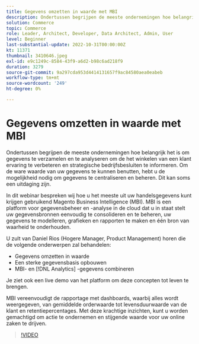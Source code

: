 ```yaml
---
title: Gegevens omzetten in waarde met MBI
description: Ondertussen begrijpen de meeste ondernemingen hoe belangrijk het is om gegevens te verzamelen en te analyseren om de het winkelen van een klant ervaring te verbeteren en strategische bedrijfsbesluiten te informeren. Om de ware waarde van uw gegevens te kunnen benutten, hebt u de mogelijkheid nodig om gegevens te centraliseren en beheren. Dit kan soms een uitdaging zijn.
solution: Commerce
topic: Commerce
role: Leader, Architect, Developer, Data Architect, Admin, User
level: Beginner
last-substantial-update: 2022-10-31T00:00:00Z
kt: 11371
thumbnail: 3410646.jpeg
exl-id: e9c1249c-8584-43f9-a6d2-b98c6ad218f9
duration: 3279
source-git-commit: 9a297cda953d4414131657f9ac84580aea0eabeb
workflow-type: tm+mt
source-wordcount: '249'
ht-degree: 0%

---
```


# Gegevens omzetten in waarde met MBI

Ondertussen begrijpen de meeste ondernemingen hoe belangrijk het is om gegevens te verzamelen en te analyseren om de het winkelen van een klant ervaring te verbeteren en strategische bedrijfsbesluiten te informeren. Om de ware waarde van uw gegevens te kunnen benutten, hebt u de mogelijkheid nodig om gegevens te centraliseren en beheren. Dit kan soms een uitdaging zijn.

In dit webinar bespreken wij hoe u het meeste uit uw handelsgegevens kunt krijgen gebruikend Magento Business Intelligence (MBI). MBI is een platform voor gegevensbeheer en -analyse in de cloud dat u in staat stelt uw gegevensbronnen eenvoudig te consolideren en te beheren, uw gegevens te modelleren, grafieken en rapporten te maken en één bron van waarheid te onderhouden.

U zult van Daniel Rios (Hogere Manager, Product Management) horen die de volgende onderwerpen zal behandelen:

* Gegevens omzetten in waarde
* Een sterke gegevensbasis opbouwen
* MBI- en [!DNL Analytics] -gegevens combineren

Je ziet ook een live demo van het platform om deze concepten tot leven te brengen.

MBI vereenvoudigt de rapportage met dashboards, waarbij alles wordt weergegeven, van gemiddelde orderwaarde tot levensduurwaarde van de klant en retentiepercentages. Met deze krachtige inzichten, kunt u worden gemachtigd om actie te ondernemen en stijgende waarde voor uw online zaken te drijven.

>[!VIDEO](https://video.tv.adobe.com/v/3410646/?quality=12&learn=on)
